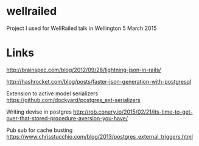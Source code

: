 # wellrailed
Project I used for WellRailed talk in Wellington 5 March 2015

# Links

http://brainspec.com/blog/2012/09/28/lightning-json-in-rails/

http://hashrocket.com/blog/posts/faster-json-generation-with-postgresql

Extension to active model serializers
https://github.com/dockyard/postgres_ext-serializers

Writing devise in postgres
http://rob.conery.io/2015/02/21/its-time-to-get-over-that-stored-procedure-aversion-you-have/

Pub sub for cache busting
https://www.chrisstucchio.com/blog/2013/postgres_external_triggers.html
